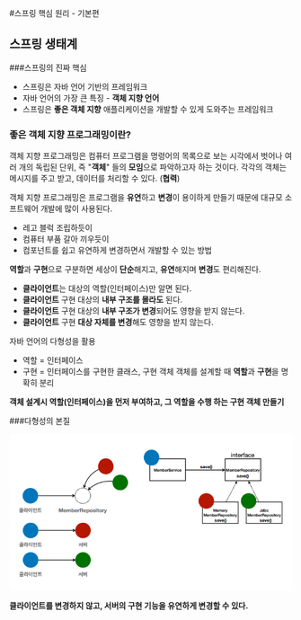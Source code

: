 #스프링 핵심 원리 - 기본편

## 스프링 생태계

###스프링의 진짜 핵심

- 스프링은 자바 언어 기반의 프레임워크
- 자바 언어의 가장 큰 특징 - **객체 지향 언어**
- 스프링은 **좋은 객체 지향** 애플리케이션을 개발할 수 
  있게 도와주는 프레임워크

### 좋은 객체 지향 프로그래밍이란?

객체 지향 프로그래밍은 컴퓨터 프로그램을 명령어의 목록으로 
보는 시각에서 벗어나 여러 개의 독립된 단위, 즉 "**객체**"
들의 **모임**으로 파악하고자 하는 것이다. 각각의 객체는 
메시지를 주고 받고, 데이터를 처리할 수 있다. (**협력**)

객체 지향 프로그래밍은 프로그램을 **유연**하고 **변경**이 
용이하게 만들기 때문에 대규모 소프트웨어 개발에 많이 사용된다.
- 레고 블럭 조립하듯이
- 컴퓨터 부품 갈아 끼우듯이
- 컴포넌트를 쉽고 유연하게 변경하면서 개발할 수 있는 방법 

**역할**과 **구현**으로 구분하면 세상이 **단순**해지고, 
**유연**해지며 **변경**도 편리해진다.
- **클라이언트**는 대상의 역할(인터페이스)만 알면 된다.
- **클라이언트** 구현 대상의 **내부 구조를 몰라도** 된다. 
- **클라이언트** 구현 대상의 **내부 구조가 변경**되어도 영향을 받지 않는다.
- **클라이언트** 구현 **대상 자체를 변경**해도 영향을 받지 않는다.

자바 언어의 다형성을 활용
- 역할 = 인터페이스
- 구현 = 인터페이스를 구현한 클래스, 구현 객체 
객체를 설계할 때 **역할**과 **구현**을 명확히 분리

**객체 설계시 역할(인터페이스)을 먼저 부여하고, 그 역할을 수행
하는 구현 객체 만들기**


###다형성의 본질

![img.png](img.png)

**클라이언트를 변경하지 않고, 서버의 구현 기능을 유연하게 변경할 수 있다.**
